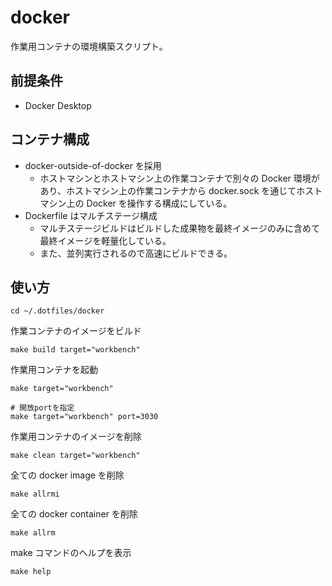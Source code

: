 # docker

作業用コンテナの環境構築スクリプト。

## 前提条件

- Docker Desktop

## コンテナ構成

- docker-outside-of-docker を採用
  - ホストマシンとホストマシン上の作業コンテナで別々の Docker 環境があり、ホストマシン上の作業コンテナから docker.sock を通じてホストマシン上の Docker を操作する構成にしている。
- Dockerfile はマルチステージ構成
  - マルチステージビルドはビルドした成果物を最終イメージのみに含めて最終イメージを軽量化している。
  - また、並列実行されるので高速にビルドできる。

## 使い方

```
cd ~/.dotfiles/docker
```

作業コンテナのイメージをビルド

```
make build target="workbench"
```

作業用コンテナを起動

```
make target="workbench"

# 開放portを指定
make target="workbench" port=3030
```

作業用コンテナのイメージを削除

```
make clean target="workbench"
```

全ての docker image を削除

```
make allrmi
```

全ての docker container を削除

```
make allrm
```

make コマンドのヘルプを表示

```
make help
```
